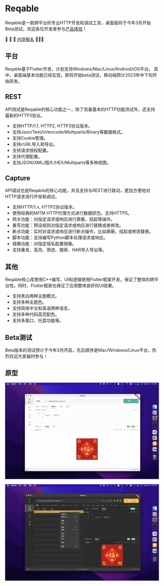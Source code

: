 # Reqable
Reqable是一款跨平台的专业HTTP开发和调试工具，桌面版将于今年3月开始Beta测试，欢迎各位开发者参与[产品体验](https://reqable.com/)！  

 👏 👏 👏 [内测报名](https://wj.qq.com/s2/11766634/74dd) 🚀🚀🚀

## 平台
Reqable基于Flutter开发，计划支持Windows/Mac/Linux/Android/iOS平台。
其中，桌面端基本功能已经实现，即将开始beta测试，移动端预计2023年中下旬开始研发。

## REST
API测试是Reqable的核心功能之一，除了具备基本的HTTP功能测试外，还支持最新的HTTP3协议。
- 支持HTTP/1.1, HTTP2, HTTP3协议版本。
- 支持Json/Text/Urlencode/Multiparts/Binary等数据格式。
- 支持Cookie管理。
- 支持cURL导入和导出。
- 支持请求授权配置。
- 支持代理配置。
- 支持JSON/XML/图片/HEX/Multiparts等多种视图。

## Capture
API调试也是Reqable的核心功能，并且支持与REST进行联动，更加方便地对HTTP请求进行开发和调试。
- 支持HTTP/1.x, HTTP2协议版本。
- 使用经典的MITM HTTP代理方式进行数据抓包，支持HTTPS。
- 网关功能：对指定请求或响应进行屏蔽，挂起等操作。
- 重写功能：预设规则对指定请求或响应进行替换或者修改。
- 断点功能：实时对请求或响应进行断点操作，比如屏蔽，挂起或修改替换。
- 脚本功能：支持编写Python脚本处理请求或响应。
- 镜像功能：对指定域名配置镜像。
- 支持重发，高亮、筛选、搜索、HAR导入导出等。

## 其他
Reqable核心库使用C++编写，UI和逻辑使用Flutter框架开发，保证了整体的跨平台性。同时，Flutter框架也保证了应用整体良好的UI效果。
- 支持黑白两种主题模式。
- 支持多种主题色。
- 支持简体中文和英语两种语言。
- 支持多种代码高亮配色。
- 支持多窗口、托盘功能等。

## Beta测试
Beta版本的测试预计于今年3月开启，先后顺序是Mac/Windows/Linux平台，热烈欢迎大家届时参与！

## 原型

![](/arts/screenshot1.png)

![](/arts/screenshot2.png)
